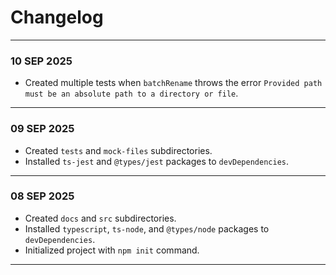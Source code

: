 # Changelog
---
### 10 SEP 2025
- Created multiple tests when `batchRename` throws the error `Provided path must be an absolute path to a directory or file`.
---
### 09 SEP 2025
- Created `tests` and `mock-files` subdirectories.
- Installed `ts-jest` and `@types/jest` packages to `devDependencies`.
---
### 08 SEP 2025
- Created `docs` and `src` subdirectories.
- Installed `typescript`, `ts-node`, and `@types/node` packages to `devDependencies`.
- Initialized project with `npm init` command.
---
